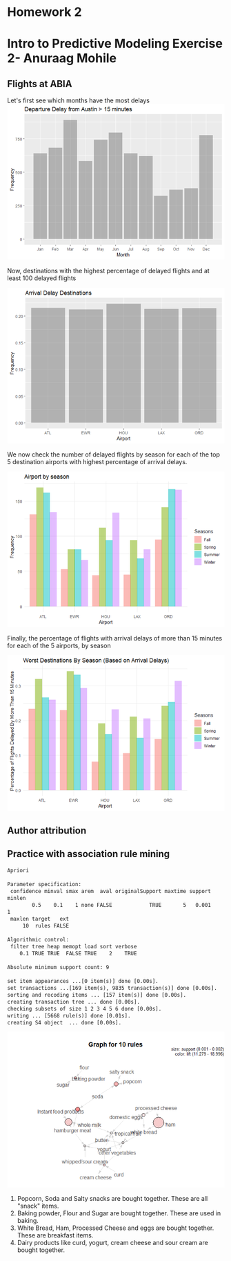 Homework 2
================

**Intro to Predictive Modeling Exercise 2- Anuraag Mohile**
===========================================================

Flights at ABIA
---------------

Let's first see which months have the most delays ![](Exer_2_files/figure-markdown_github/unnamed-chunk-2-1.png)

Now, destinations with the highest percentage of delayed flights and at least 100 delayed flights

![](Exer_2_files/figure-markdown_github/unnamed-chunk-3-1.png)

We now check the number of delayed flights by season for each of the top 5 destination airports with highest percentage of arrival delays.

![](Exer_2_files/figure-markdown_github/unnamed-chunk-4-1.png)

Finally, the percentage of flights with arrival delays of more than 15 minutes for each of the 5 airports, by season

![](Exer_2_files/figure-markdown_github/unnamed-chunk-5-1.png)

Author attribution
------------------

Practice with association rule mining
-------------------------------------

    Apriori

    Parameter specification:
     confidence minval smax arem  aval originalSupport maxtime support minlen
            0.5    0.1    1 none FALSE            TRUE       5   0.001      1
     maxlen target   ext
         10  rules FALSE

    Algorithmic control:
     filter tree heap memopt load sort verbose
        0.1 TRUE TRUE  FALSE TRUE    2    TRUE

    Absolute minimum support count: 9 

    set item appearances ...[0 item(s)] done [0.00s].
    set transactions ...[169 item(s), 9835 transaction(s)] done [0.00s].
    sorting and recoding items ... [157 item(s)] done [0.00s].
    creating transaction tree ... done [0.00s].
    checking subsets of size 1 2 3 4 5 6 done [0.00s].
    writing ... [5668 rule(s)] done [0.01s].
    creating S4 object  ... done [0.00s].

![](Exer_2_files/figure-markdown_github/unnamed-chunk-6-1.png)

1.  Popcorn, Soda and Salty snacks are bought together. These are all "snack" items.
2.  Baking powder, Flour and Sugar are bought together. These are used in baking.
3.  White Bread, Ham, Processed Cheese and eggs are bought together. These are breakfast items.
4.  Dairy products like curd, yogurt, cream cheese and sour cream are bought together.
